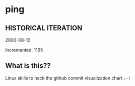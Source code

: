 # ping

## HISTORICAL ITERATION
2000-08-10

Incremented: 1165

## What is this?? 
Linux skills to hack the github commit visualization chart `;-)`
